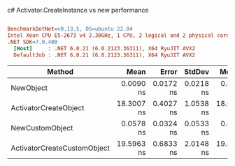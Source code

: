 c# Activator.CreateInstance vs new performance
``` ini

BenchmarkDotNet=v0.13.5, OS=ubuntu 22.04
Intel Xeon CPU E5-2673 v4 2.30GHz, 1 CPU, 2 logical and 2 physical cores
.NET SDK=7.0.400
  [Host]     : .NET 6.0.21 (6.0.2123.36311), X64 RyuJIT AVX2
  DefaultJob : .NET 6.0.21 (6.0.2123.36311), X64 RyuJIT AVX2


```
|                      Method |       Mean |     Error |    StdDev |     Median |   Gen0 | Allocated |
|---------------------------- |-----------:|----------:|----------:|-----------:|-------:|----------:|
|                   NewObject |  0.0090 ns | 0.0172 ns | 0.0218 ns |  0.0000 ns |      - |         - |
|       ActivatorCreateObject | 18.3007 ns | 0.4027 ns | 1.0538 ns | 18.0397 ns | 0.0009 |      24 B |
|             NewCustomObject |  0.0578 ns | 0.0324 ns | 0.0533 ns |  0.0480 ns |      - |         - |
| ActivatorCreateCustomObject | 19.5963 ns | 0.6833 ns | 2.0148 ns | 19.4084 ns | 0.0009 |      24 B |
